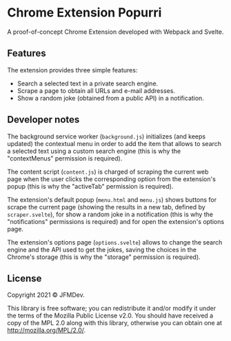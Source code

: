 # Chrome Extension Popurri

A proof-of-concept Chrome Extension developed with Webpack and Svelte.

## Features

The extension provides three simple features:

- Search a selected text in a private search engine.
- Scrape a page to obtain all URLs and e-mail addresses. 
- Show a random joke (obtained from a public API) in a notification.

## Developer notes

The background service worker (`background.js`) initializes (and keeps updated) the contextual menu in order to add the item that allows to search a selected text using a custom search engine (this is why the "contextMenus" permission is required).

The content script (`content.js`) is charged of scraping the current web page when the user clicks the corresponding option from the extension's popup (this is why the "activeTab" permission is required).

The extension's default popup (`menu.html` and `menu.js`) shows buttons for scrape the current page (showing the results in a new tab, defined by `scraper.svelte`), for show a random joke in a notification (this is why the "notifications" permissions is required) and for open the extension's options page.

The extension's options page (`options.svelte`) allows to change the search engine and the API used to get the jokes, saving the choices in the Chrome's storage (this is why the "storage" permission is required).

## License

Copyright 2021 © JFMDev.

This library is free software; you can redistribute it and/or modify it under the terms of the Mozilla Public License v2.0. 
You should have received a copy of the MPL 2.0 along with this library, otherwise you can obtain one at <http://mozilla.org/MPL/2.0/>.
